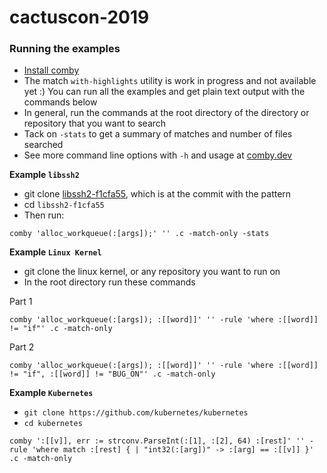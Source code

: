 # cactuscon-2019

### Running the examples

- [Install comby](https://github.com/comby-tools/comby#install-pre-built-binaries)
- The match `with-highlights` utility is work in progress and not available yet :) You can run all the examples and get plain text output with the commands below
- In general, run the commands at the root directory of the directory or repository that you want to search
- Tack on `-stats` to get a summary of matches and number of files searched
- See more command line options with `-h` and usage at [comby.dev](https://comby.dev)


**Example `libssh2`**

- git clone [libssh2-f1cfa55](https://github.com/rvantonder/libssh2-f1cfa55), which is at the commit with the pattern
- cd `libssh2-f1cfa55`
- Then run:

```
comby 'alloc_workqueue(:[args]);' '' .c -match-only -stats
```

**Example `Linux Kernel`**

- git clone the linux kernel, or any repository you want to run on
- In the root directory run these commands

Part 1
```
comby 'alloc_workqueue(:[args]); :[[word]]' '' -rule 'where :[[word]] != "if"' .c -match-only
```

Part 2
```
comby 'alloc_workqueue(:[args]); :[[word]]' '' -rule 'where :[[word]] != "if", :[[word]] != "BUG_ON"' .c -match-only
```

**Example `Kubernetes`**

- `git clone https://github.com/kubernetes/kubernetes`
- `cd kubernetes`

```
comby ':[[v]], err := strconv.ParseInt(:[1], :[2], 64) :[rest]' '' -rule 'where match :[rest] { | "int32(:[arg])" -> :[arg] == :[[v]] }' .c -match-only
```
